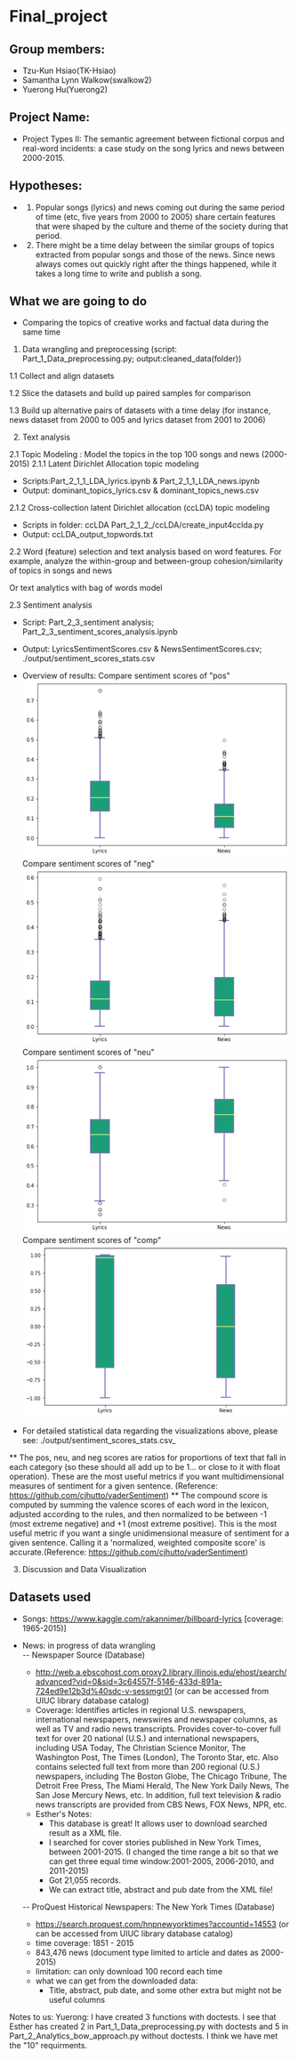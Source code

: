 # Final_project

## Group members:
- Tzu-Kun Hsiao(TK-Hsiao)
- Samantha Lynn Walkow(swalkow2)
- Yuerong Hu(Yuerong2)

## Project Name:
- Project Types II: The semantic agreement between fictional corpus and real-word incidents: a case study on the song lyrics and news between 2000-2015.

## Hypotheses:
- 1. Popular songs (lyrics) and news coming out during the same period of time (etc, five years from 2000 to 2005) share certain features that were shaped by the culture and theme of the society during that period.
- 2. There might be a time delay between the similar groups of topics extracted from popular songs and those of the news. Since news always comes out quickly right after the things happened, while it takes a long time to write and publish a song.

## What we are going to do

- Comparing the topics of creative works and factual data during the same time

 1. Data wrangling and preprocessing (script: Part_1_Data_preprocessing.py; output:cleaned_data(folder))

 1.1 Collect and align datasets

 1.2 Slice the datasets and build up paired samples for comparison 

 1.3 Build up alternative pairs of datasets with a time delay (for instance, news dataset from 2000 to 005 and lyrics dataset  from 2001 to 2006)

 2. Text analysis 

 2.1 Topic Modeling : Model the topics in the top 100 songs and news (2000-2015) 
 2.1.1 Latent Dirichlet Allocation topic modeling
 - Scripts:Part_2_1_1_LDA_lyrics.ipynb & Part_2_1_1_LDA_news.ipynb
 - Output: dominant_topics_lyrics.csv & dominant_topics_news.csv
 
 
 2.1.2 Cross-collection latent Dirichlet allocation (ccLDA) topic modeling
 - Scripts
   in folder: ccLDA
   Part_2_1_2_/ccLDA/create_input4cclda.py
 - Output:
   ccLDA_output_topwords.txt
   

 2.2 Word (feature) selection and  text analysis based on word features. For example, analyze the within-group and between-group cohesion/similarity of topics in songs and news

 Or text analytics with bag of words model

 2.3 Sentiment analysis
 
 - Script: Part_2_3_sentiment analysis; Part_2_3_sentiment_scores_analysis.ipynb
 
 - Output: LyricsSentimentScores.csv & NewsSentimentScores.csv; ./output/sentiment_scores_stats.csv
 
 - Overview of results:
Compare sentiment scores of "pos"
![Image of Sentiment Scores "pos"](./output/compare_pos.png)
Compare sentiment scores of "neg"
![Image of Sentiment Scores "neg"](./output/compare_neg.png)
Compare sentiment scores of "neu"
![Image of Sentiment Scores "neu"](./output/compare_neu.png)
Compare sentiment scores of "comp"
![Image of Sentiment Scores "comp"](./output/compare_comp.png)
* For detailed statistical data regarding the visualizations above, please see: ./output/sentiment_scores_stats.csv_
 

** The pos, neu, and neg scores are ratios for proportions of text that fall in each category (so these should all add up to be 1... or close to it with float operation). These are the most useful metrics if you want multidimensional measures of sentiment for a given sentence. (Reference: https://github.com/cjhutto/vaderSentiment)
** The compound score is computed by summing the valence scores of each word in the lexicon, adjusted according to the rules, and then normalized to be between -1 (most extreme negative) and +1 (most extreme positive). This is the most useful metric if you want a single unidimensional measure of sentiment for a given sentence. Calling it a 'normalized, weighted composite score' is accurate.(Reference: https://github.com/cjhutto/vaderSentiment)

 3. Discussion and Data Visualization


## Datasets used

- Songs: https://www.kaggle.com/rakannimer/billboard-lyrics [coverage: 1965-2015)]
- News:  in progress of data wrangling   
  -- Newspaper Source (Database)
    - http://web.a.ebscohost.com.proxy2.library.illinois.edu/ehost/search/advanced?vid=0&sid=3c64557f-5146-433d-891a-724ed9e12b3d%40sdc-v-sessmgr01 (or can be accessed from UIUC library database catalog)
    - Coverage: Identifies articles in regional U.S. newspapers, international newspapers, newswires and newspaper columns, as well as TV and radio news transcripts. Provides cover-to-cover full text for over 20 national (U.S.) and international newspapers, including USA Today, The Christian Science Monitor, The Washington Post, The Times (London), The Toronto Star, etc. Also contains selected full text from more than 200 regional (U.S.) newspapers, including The Boston Globe, The Chicago Tribune, The Detroit Free Press, The Miami Herald, The New York Daily News, The San Jose Mercury News, etc. In addition, full text television & radio news transcripts are provided from CBS News, FOX News, NPR, etc. 
    - Esther's Notes:
      - This database is great! It allows user to download searched result as a XML file. 
      - I searched for cover stories published in New York Times, between 2001-2015. (I changed the time range a bit so that we can get three equal time window:2001-2005, 2006-2010, and 2011-2015)
      - Got 21,055 records.
      - We can extract title, abstract and pub date from the XML file!
  
  -- ProQuest Historical Newspapers: The New York Times (Database)  
    - https://search.proquest.com/hnpnewyorktimes?accountid=14553 (or can be accessed from UIUC library database catalog)
    - time coverage: 1851 - 2015
    - 843,476 news (document type limited to article and dates as 2000-2015)
    - limitation: can only download 100 record each time
    - what we can get from the downloaded data:    
      * Title, abstract, pub date, and some other extra but might not be useful columns
      


Notes to us:
Yuerong: I have created 3 functions with doctests. I see that Esther has created 2 in Part_1_Data_preprocessing.py with doctests and 5 in Part_2_Analytics_bow_approach.py without doctests. I think we have met the "10" requirments.